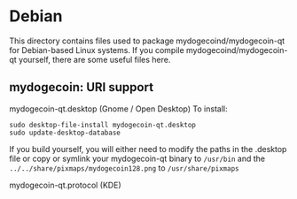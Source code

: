 
Debian
====================
This directory contains files used to package mydogecoind/mydogecoin-qt
for Debian-based Linux systems. If you compile mydogecoind/mydogecoin-qt yourself, there are some useful files here.

## mydogecoin: URI support ##


mydogecoin-qt.desktop  (Gnome / Open Desktop)
To install:

	sudo desktop-file-install mydogecoin-qt.desktop
	sudo update-desktop-database

If you build yourself, you will either need to modify the paths in
the .desktop file or copy or symlink your mydogecoin-qt binary to `/usr/bin`
and the `../../share/pixmaps/mydogecoin128.png` to `/usr/share/pixmaps`

mydogecoin-qt.protocol (KDE)

